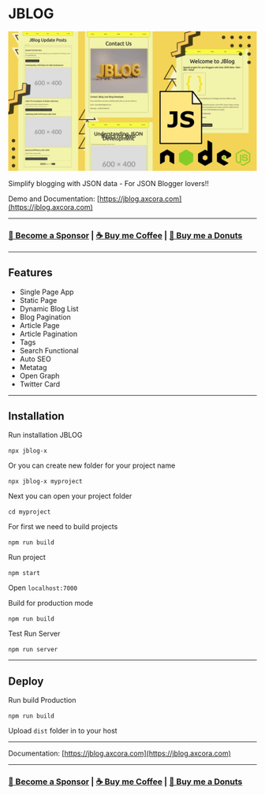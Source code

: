 # JBLOG

![jblog json blogger](jblog.webp)

Simplify blogging with JSON data - For JSON Blogger lovers!!

Demo and Documentation: [https://jblog.axcora.com](https://jblog.axcora.com)

---

### [🚀 Become a Sponsor](https://github.com/sponsors/mesinkasir) | [☕ Buy me Coffee](https://www.paypal.com/cgi-bin/webscr?cmd=_s-xclick&hosted_button_id=JVZVXBC4N9DAN) |  [🍩 Buy me a Donuts](https://creativitaz.gumroad.com/coffee)

---

## Features

+ Single Page App
+ Static Page
+ Dynamic Blog List
+ Blog Pagination
+ Article Page
+ Article Pagination
+ Tags
+ Search Functional
+ Auto SEO
+ Metatag
+ Open Graph
+ Twitter Card

---

## Installation

Run installation JBLOG

`npx jblog-x`

Or you can create new folder for your project name

`npx jblog-x myproject`

Next you can open your project folder

`cd myproject`

For first we need to build projects

`npm run build`

Run project

`npm start`

Open `localhost:7000`

Build for production mode

`npm run build`

Test Run Server

`npm run server`

---

## Deploy

Run build Production

`npm run build`

Upload `dist` folder in to your host

---

Documentation: [https://jblog.axcora.com](https://jblog.axcora.com)

---

### [🚀 Become a Sponsor](https://github.com/sponsors/mesinkasir) | [☕ Buy me Coffee](https://www.paypal.com/cgi-bin/webscr?cmd=_s-xclick&hosted_button_id=JVZVXBC4N9DAN) |  [🍩 Buy me a Donuts](https://creativitaz.gumroad.com/coffee)

